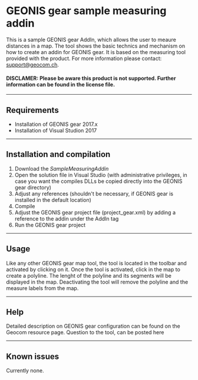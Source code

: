 # GEONIS gear sample measuring addin

This is a sample GEONIS gear AddIn, which allows the user to meaure distances in a map. The tool shows the basic technics and mechanism on how to create an addin for GEONIS gear. It is based on the measuring tool provided with the product. For more information please contact: support@geocom.ch. 

#### DISCLAMER: Please be aware this product is not supported. Further information can be found in the license file.

------
## Requirements

- Installation of GEONIS gear 2017.x 
- Installation of Visual Studion 2017

------
## Installation and compilation

1. Download the *SampleMeasuringAddin* 
2. Open the solution file in Visual Studio (with administrative privileges, in case you want the compiles DLLs be copied directly into the GEONIS gear directory)
3. Adjust any references (shouldn't be necessary, if GEONIS gear is installed in the default location)
4. Compile
5. Adjust the GEONIS gear project file (project_gear.xml) by adding a reference to the addin under the AddIn tag
6. Run the GEONIS gear project


------
## Usage 

Like any other GEONIS gear map tool, the tool is located in the toolbar and activated by clicking on it. Once the tool is activated, click in the map to create a polyline. The lenght of the polyline and its segments will be displayed in the map.
Deactivating the tool will remove the polyline and the measure labels from the map.



------
## Help

Detailed description on GEONIS gear configuration can be found on the Geocom resource page. Question to the tool, can be posted here


------
## Known issues

Currently none.
